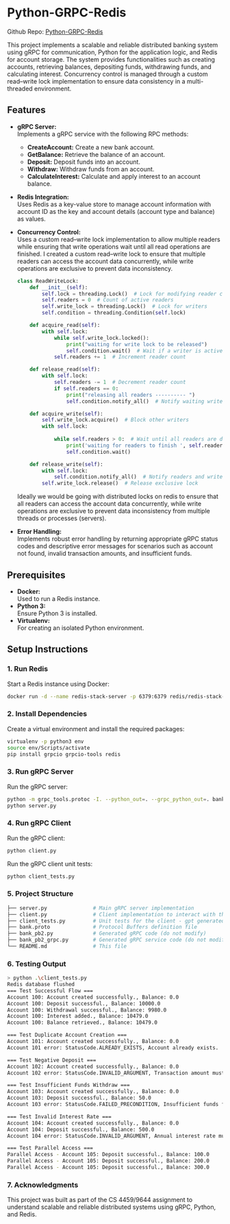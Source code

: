 # Python-GRPC-Redis

Github Repo: [Python-GRPC-Redis](https://github.com/vignesh-codes/Python-GRPC-Redis) 

This project implements a scalable and reliable distributed banking system using gRPC for communication, Python for the application logic, and Redis for account storage. The system provides functionalities such as creating accounts, retrieving balances, depositing funds, withdrawing funds, and calculating interest. Concurrency control is managed through a custom read–write lock implementation to ensure data consistency in a multi-threaded environment.

## Features

- **gRPC Server:**  
  Implements a gRPC service with the following RPC methods:
  - **CreateAccount:** Create a new bank account.
  - **GetBalance:** Retrieve the balance of an account.
  - **Deposit:** Deposit funds into an account.
  - **Withdraw:** Withdraw funds from an account.
  - **CalculateInterest:** Calculate and apply interest to an account balance.

- **Redis Integration:**  
  Uses Redis as a key-value store to manage account information with account ID as the key and account details (account type and balance) as values.

- **Concurrency Control:**  
  Uses a custom read–write lock implementation to allow multiple readers while ensuring that write operations wait until all read operations are finished.
  I created a custom read–write lock to ensure that multiple readers can access the account data concurrently, while write operations are exclusive to prevent data inconsistency.

    ```python
    class ReadWriteLock:
        def __init__(self):
            self.lock = threading.Lock()  # Lock for modifying reader count
            self.readers = 0  # Count of active readers
            self.write_lock = threading.Lock()  # Lock for writers
            self.condition = threading.Condition(self.lock)

        def acquire_read(self):
            with self.lock:
                while self.write_lock.locked():
                    print("waiting for write lock to be released")
                    self.condition.wait()  # Wait if a writer is active
                self.readers += 1  # Increment reader count

        def release_read(self):
            with self.lock:
                self.readers -= 1  # Decrement reader count
                if self.readers == 0:
                    print("releasing all readers ---------- ")
                    self.condition.notify_all()  # Notify waiting writers

        def acquire_write(self):
            self.write_lock.acquire()  # Block other writers
            with self.lock:
                
                while self.readers > 0:  # Wait until all readers are done
                    print('waiting for readers to finish ', self.readers)
                    self.condition.wait()

        def release_write(self):
            with self.lock:
                self.condition.notify_all()  # Notify readers and writers
            self.write_lock.release()  # Release exclusive lock
    ```

  Ideally we would be going with distributed locks on redis to ensure that all readers can access the account data concurrently, while write operations are exclusive to prevent data inconsistency from multiple threads or processes (servers).

- **Error Handling:**  
  Implements robust error handling by returning appropriate gRPC status codes and descriptive error messages for scenarios such as account not found, invalid transaction amounts, and insufficient funds.

## Prerequisites

- **Docker:**  
  Used to run a Redis instance.
- **Python 3:**  
  Ensure Python 3 is installed.
- **Virtualenv:**  
  For creating an isolated Python environment.

## Setup Instructions

### 1. Run Redis

Start a Redis instance using Docker:

```bash
docker run -d --name redis-stack-server -p 6379:6379 redis/redis-stack-server:latest
```

### 2. Install Dependencies
Create a virtual environment and install the required packages:

```bash
virtualenv -p python3 env
source env/Scripts/activate
pip install grpcio grpcio-tools redis
```

### 3. Run gRPC Server

Run the gRPC server:

```bash
python -m grpc_tools.protoc -I. --python_out=. --grpc_python_out=. bank.proto
python server.py
```      

### 4. Run gRPC Client

Run the gRPC client:

```bash
python client.py
```

Run the gRPC client unit tests:

```bash
python client_tests.py
```

### 5. Project Structure

```graphql
├── server.py               # Main gRPC server implementation
├── client.py               # Client implementation to interact with the gRPC server
├── client_tests.py         # Unit tests for the client - gpt generated
├── bank.proto              # Protocol Buffers definition file
├── bank_pb2.py             # Generated gRPC code (do not modify)
├── bank_pb2_grpc.py        # Generated gRPC service code (do not modify)
└── README.md               # This file
```

### 6. Testing Output

```bash
> python .\client_tests.py
Redis database flushed
=== Test Successful Flow ===
Account 100: Account created successfully., Balance: 0.0
Account 100: Deposit successful., Balance: 10000.0
Account 100: Withdrawal successful., Balance: 9980.0
Account 100: Interest added., Balance: 10479.0
Account 100: Balance retrieved., Balance: 10479.0

=== Test Duplicate Account Creation ===
Account 101: Account created successfully., Balance: 0.0
Account 101 error: StatusCode.ALREADY_EXISTS, Account already exists.

=== Test Negative Deposit ===
Account 102: Account created successfully., Balance: 0.0
Account 102 error: StatusCode.INVALID_ARGUMENT, Transaction amount must be positive.

=== Test Insufficient Funds Withdraw ===
Account 103: Account created successfully., Balance: 0.0
Account 103: Deposit successful., Balance: 50.0
Account 103 error: StatusCode.FAILED_PRECONDITION, Insufficient funds for the requested withdrawal.

=== Test Invalid Interest Rate ===
Account 104: Account created successfully., Balance: 0.0
Account 104: Deposit successful., Balance: 500.0
Account 104 error: StatusCode.INVALID_ARGUMENT, Annual interest rate must be a positive value.

=== Test Parallel Access ===
Parallel Access - Account 105: Deposit successful., Balance: 100.0
Parallel Access - Account 105: Deposit successful., Balance: 200.0
Parallel Access - Account 105: Deposit successful., Balance: 300.0
```

### 7. Acknowledgments
This project was built as part of the CS 4459/9644 assignment to understand scalable and reliable distributed systems using gRPC, Python, and Redis.
